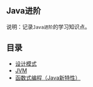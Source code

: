## Java进阶
说明：记录`Java进阶`的学习知识点。


## 目录
* [设计模式](design_patterns.md)
* [JVM](jvm.md)
* [函数式编程（Java新特性）](functional_programming.md)
